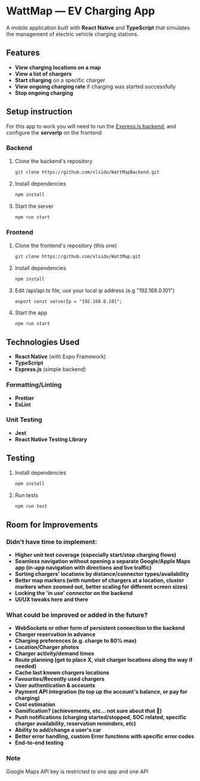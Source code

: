 # WattMap — EV Charging App

A mobile application built with **React Native** and **TypeScript** that simulates the management of electric vehicle charging stations.

## Features

- **View charging locations on a map**
- **View a list of chargers**
- **Start charging** on a specific charger
- **View ongoing charging rate** if charging was started successfully
- **Stop ongoing charging**

## Setup instruction

For this app to work you will need to run the [Express.js backend](https://github.com/vlsido/WattMapBackend), and configure the **serverIp** on the frontend

### Backend

1. Clone the backend's repository

   ```bash
   git clone https://github.com/vlsido/WattMapBackend.git
   ```

2. Install dependencies

   ```bash
   npm install
   ```

3. Start the server
   ```bash
   npm run start
   ```

### Frontend

1. Clone the frontend's repository (this one)

   ```bash
   git clone https://github.com/vlsido/WattMap.git
   ```

2. Install dependencies

   ```bash
   npm install
   ```

3. Edit <root>/api/api.ts file, use your local ip address (e.g "192.168.0.101")

   ```
   export const serverIp = "192.168.0.101";
   ```

4. Start the app

   ```bash
   npm run start
   ```

## Technologies Used

- **React Native** (with Expo Framework)
- **TypeScript**
- **Express.js** (simple backend)

### Formatting/Linting

- **Prettier**
- **EsLint**

### Unit Testing

- **Jest**
- **React Native Testing Library**

## Testing

1. Install dependencies

   ```bash
   npm install
   ```

2. Run tests

   ```bash
   npm run test
   ```

## Room for Improvements

### Didn't have time to implement:

- **Higher unit test coverage (especially start/stop charging flows)**
- **Seamless navigation without opening a separate Google/Apple Maps app (in-app navigation with directions and live traffic)**
- **Sorting chargers' locations by distance/connector types/availability**
- **Better map markers (with number of chargers at a location, cluster markers when zoomed out, better scaling for different screen sizes)**
- **Locking the 'in use' connector on the backend**
- **UI/UX tweaks here and there**

### What could be improved or added in the future?

- **WebSockets or other form of persistent connection to the backend**
- **Charger reservation in advance**
- **Charging preferences (e.g. charge to 80% max)**
- **Location/Charger photos**
- **Charger activity/demand times**
- **Route planning (get to place X, visit charger locations along the way if needed)**
- **Cache last known chargers locations**
- **Favourites/Recently used chargers**
- **User authentication & accounts**
- **Payment API integration (to top up the account's balance, or pay for charging)**
- **Cost estimation**
- **Gamification? (achievements, etc... not sure about that 🤔)**
- **Push notifications (charging started/stopped, SOC related, specific charger availability, reservation reminders, etc)**
- **Ability to add/change a user's car**
- **Better error handling, custom Error functions with specific error codes**
- **End-to-end testing**

### Note
Google Maps API key is restricted to one app and one API
